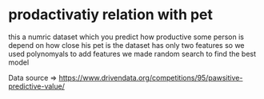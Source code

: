 # prodactivatiy relation with pet 
this a numric dataset which you predict how productive some person is depend on how close his pet is 
the dataset has only two features so we used polynomyals to add features 
we made random search to find the best model 

Data source => https://www.drivendata.org/competitions/95/pawsitive-predictive-value/ 